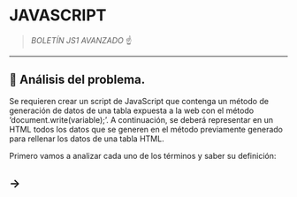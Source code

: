 # JAVASCRIPT


> *BOLETÍN JS1 AVANZADO* ☝️



---




## 🔎 Análisis del problema.


Se requieren crear un script de JavaScript que contenga un método de generación de datos de una tabla expuesta a la web con el método ‘document.write(variable);’.
A continuación, se deberá representar en un HTML todos los datos que se generen en el método previamente generado para rellenar los datos de una tabla HTML.

Primero vamos a analizar cada uno de los términos y saber su definición:
## -> <script>
  El elemento HTML Script (<script>) se utiliza para insertar o hacer referencia a un script ejecutable dentro de un documento HTML o XHTML.

  Los scripts sin atributo async o defer, así como las secuencias de comandos en línea, son interpretados y ejecutados inmediatamente, antes de que el navegador        continúe procesando la página.
  
## -> document.write()
  El método document.write() escribe una cadena de texto en un flujo de documentos abierto por document.open().
  
  > Ejemplo:
  
      <html lang="en">
      <head>
        <title>Write example</title>

        <script>
          function newContent() {
            document.open();
            document.write("<h1>Out with the old, in with the new!</h1>");
            document.close();
          }
        </script>
      </head>

      <body onload="newContent();">
        <p>Some original document content.</p>
      </body>
    </html>
    
  ## -> inner.HTML
  La propiedad Element.innerHTML devuelve o establece la sintaxis HTML describiendo los descendientes del elemento.
  





---



## ✏️ Diseño de la solución.

Para realizar este apartado de Tarea AVANZADA, lo primero que he hecho es buscar información sobre 





---





## 📝 Implementación de la solución.

En este apartado vamos a ponernos a implementar todo el diseño del apartado anterior, vamos a hacer el ejemplo y los gifs de cada prueba.


---




## 💡 Pruebas.

![GIF1](images/Captura2.PNG)

                                                                  Criterio 1:
Dado que tengo un método generaDatos(5, 4)
Cuando pongo los valores fila 5 y columna 4
Entonces me aparece en el html una tabla con 5 filas y 4 columnas con datos randoms.



---




![GIF2](images/Captura4.PNG)

                                                                  Criterio 2:
Dado que tengo un método generaDatos(4, 5)
Cuando pongo los valores fila 4 y columna 5
Entonces me aparece en el html una tabla con 4 filas y 5 columnas con datos randoms.



---






![GIF3](images/Captura5.PNG)

                                                                  Criterio 3:
Dado que tengo un método generaDatos(12, 8)
Cuando pongo los valores fila 12 y columna 8
Entonces me aparece en el html una tabla con 12 filas y 8 columnas con datos randoms.



---




